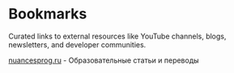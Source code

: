 # Bookmarks

Curated links to external resources like YouTube channels, blogs, newsletters, and developer communities.

[nuancesprog.ru](https://nuancesprog.ru/) - Образовательные статьи и переводы